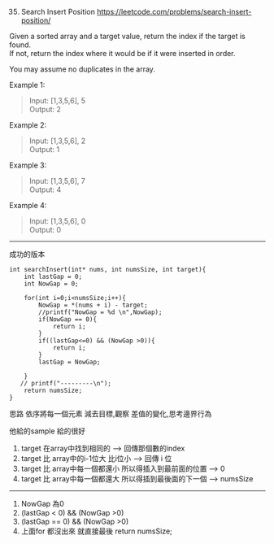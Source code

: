 35. Search Insert Position
https://leetcode.com/problems/search-insert-position/


Given a sorted array and a target value, return the index if the target is found.   
If not, return the index where it would be if it were inserted in order.

You may assume no duplicates in the array.

Example 1:
>Input: [1,3,5,6], 5  
Output: 2  

Example 2:
>Input: [1,3,5,6], 2  
Output: 1

Example 3:
>Input: [1,3,5,6], 7  
Output: 4

Example 4:
>Input: [1,3,5,6], 0  
Output: 0

-----


成功的版本


``` 
int searchInsert(int* nums, int numsSize, int target){
    int lastGap = 0;
    int NowGap = 0;

    for(int i=0;i<numsSize;i++){
        NowGap = *(nums + i) - target;
        //printf("NowGap = %d \n",NowGap);
        if(NowGap == 0){
            return i;
        }
        if((lastGap<=0) && (NowGap >0)){
            return i;
        }
        lastGap = NowGap;

    }
   // printf("---------\n");
    return numsSize;
}
```

思路
依序將每一個元素 減去目標,觀察 差值的變化,思考邊界行為

他給的sample 給的很好
1. target  在array中找到相同的 --> 回傳那個數的index
2. target  比 array中的i-1位大  比i位小 --> 回傳 i 位
3. target  比 array中每一個都還小  所以得插入到最前面的位置 --> 0
4. target  比 array中每一個都還大  所以得插到最後面的下一個 --> numsSize
----
1. NowGap 為0
2. (lastGap < 0) && (NowGap >0)
3. (lastGap == 0) && (NowGap >0)
4. 上面for 都沒出來 就直接最後  return numsSize;
